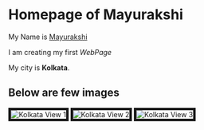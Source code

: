 <html>
	<head>
		<title>ACD_FEB_Session_1_Assignment_1_Sol</title>
	</head>
	<body>
		<h1>Homepage of Mayurakshi</h1>
		<p>My Name is <u>Mayurakshi</u></p>
		<p>I am creating my first <i>WebPage</i></p>
		<p>My city is <b>Kolkata</b>.</p>
		<h2>Below are few images</h2>
		<img src="Kol_1.jpg" alt="Kolkata View 1" border="5">
		<img src="Kol_2.jpg" alt="Kolkata View 2" border="5">
		<img src="Kol_3.jpg" alt="Kolkata View 3" border="5">
	</body>
</html>
